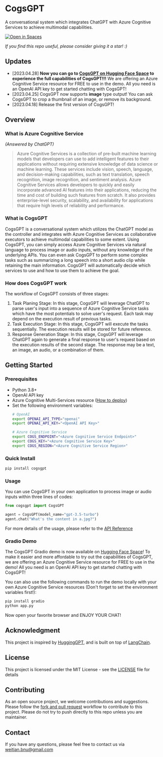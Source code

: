 # CogsGPT
A conversational system which integrates ChatGPT with Azure Cognitive Services to achieve multimodal capabilities.

<a src="https://img.shields.io/badge/%F0%9F%A4%97-Open%20in%20Spaces-blue" href="https://huggingface.co/spaces/whiskyboy/CogsGPT">
    <img src="https://img.shields.io/badge/%F0%9F%A4%97-Open%20in%20Spaces-blue" alt="Open in Spaces">
</a>

*If you find this repo useful, please consider giving it a star! :)*

## Updates
- [2023.04.28] **Now you can go to [CogsGPT on Hugging Face Space](https://huggingface.co/spaces/whiskyboy/CogsGPT) to experience the full capabilities of CogsGPT!!!** We are offering an Azure Cognitive Service resource for FREE to use in the demo. All you need is an OpenAI API key to get started chatting with CogsGPT!
- [2023.04.25] CogsGPT now supports **image** type output! You can ask CogsGPT to crop a thumbnail of an image, or remove its background.
- [2023.04.18] Release the first version of CogsGPT!

## Overview

### What is Azure Cognitive Service
*(Answered by ChatGPT)*

> Azure Cognitive Services is a collection of pre-built machine learning models that developers can use to add intelligent features to their applications without requiring extensive knowledge of data science or machine learning. These services include vision, speech, language, and decision-making capabilities, such as text translation, speech recognition, image recognition, and sentiment analysis. Azure Cognitive Services allows developers to quickly and easily incorporate advanced AI features into their applications, reducing the time and cost of building such features from scratch. It also provides enterprise-level security, scalability, and availability for applications that require high levels of reliability and performance.

### What is CogsGPT
CogsGPT is a conversational system which utilizes the ChatGPT model as the controller and integrates with Azure Cognitive Services as collaborative executors to achieve multimodal capabilities to some extent. Using CogsGPT, you can simply access Azure Cognitive Services via natural language to process image or audio inputs, without any knowledge of the underlying APIs. You can even ask CogsGPT to perform some complex tasks such as summarizing a long speech into a short audio clip while retaining the main information. CogsGPT will automatically decide which services to use and how to use them to achieve the goal.

### How does CogsGPT work

The workflow of CogsGPT consists of three stages:
1. Task Planing Stage: In this stage, CogsGPT will leverage ChatGPT to parse user's input into a sequence of Azure Cognitive Service tasks which have the most potentials to solve user's request. Each task may depend on the execution result of previous tasks.
2. Task Execution Stage: In this stage, CogsGPT will execute the tasks sequentially. The execution results will be stored for future reference.
3. Response Generation Stage: In this stage, CogsGPT will leverage ChatGPT again to generate a final response to user's request based on the execution results of the second stage. The response may be a text, an image, an audio, or a combination of them.

## Getting Started

### Prerequisites

- Python 3.8+
- OpenAI API key
- Azure Cognitive Multi-Services resource ([How to deploy](https://learn.microsoft.com/en-us/azure/cognitive-services/cognitive-services-apis-create-account?tabs=multiservice%2Canomaly-detector%2Clanguage-service%2Ccomputer-vision%2Clinux#create-a-new-azure-cognitive-services-resource))
- Set the following environment variables:
    ```bash
    # OpenAI
    export OPENAI_API_TYPE="openai"
    export OPENAI_API_KEY="<OpenAI API Key>"

    # Azure Cognitive Service
    export COGS_ENDPOINT="<Azure Cognitive Service Endpoint>"
    export COGS_KEY="<Azure Cognitive Service Key>"
    export COGS_REGION="<Azure Cognitive Service Region>"
    ```

### Quick Install

```bash
pip install cogsgpt
```

### Usage

You can use CogsGPT in your own application to process image or audio inputs within three lines of codes:
```python
from cogsgpt import CogsGPT

agent = CogsGPT(model_name="gpt-3.5-turbo")
agent.chat("What's the content in a.jpg?")
```

For more details of the usage, please refer to the [API Reference](https://whiskyboy.github.io/cogsgpt/awesome_chat.html)

### Gradio Demo

The CogsGPT Gradio demo is now available on [Hugging Face Space](https://huggingface.co/spaces/whiskyboy/CogsGPT)! To make it easier and more affordable to try out the capabilities of CogsGPT, we are offering an Azure Cognitive Service resource for FREE to use in the demo! All you need is an OpenAI API key to get started chatting with CogsGPT!

You can also use the following commands to run the demo locally with your own Azure Cognitive Service resources (Don't forget to set the environment variables first!):
```bash
pip install gradio
python app.py
```

Now open your favorite browser and ENJOY YOUR CHAT!

## Acknowledgment

This project is inspired by [HuggingGPT](https://github.com/microsoft/JARVIS), and is built on top of [LangChain](https://github.com/hwchase17/langchain).

## License

This project is licensed under the MIT License - see the [LICENSE](LICENSE) file for details

## Contributing

As an open source project, we welcome contributions and suggestions. Please follow the [fork and pull request](https://docs.github.com/en/get-started/quickstart/contributing-to-projects) workflow to contribute to this project. Please do not try to push directly to this repo unless you are maintainer.

## Contact

If you have any questions, please feel free to contact us via <weitian.bnu@gmail.com>
